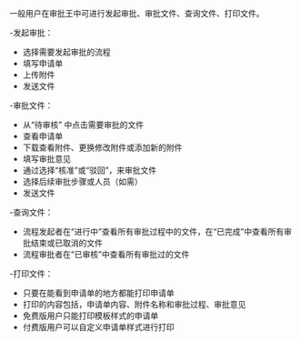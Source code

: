 一般用户在审批王中可进行发起审批、审批文件、查询文件、打印文件。

 -发起审批：
  - 选择需要发起审批的流程
  - 填写申请单
  - 上传附件
  - 发送文件

 -审批文件：
  - 从“待审核” 中点击需要审批的文件
  - 查看申请单
  - 下载查看附件、更换修改附件或添加新的附件
  - 填写审批意见
  - 通过选择“核准”或“驳回”，来审批文件
  - 选择后续审批步骤或人员（如需）
  - 发送文件
  
 -查询文件：
  - 流程发起者在“进行中”查看所有审批过程中的文件，在“已完成”中查看所有审批结束或已取消的文件
  - 流程审批者在“已审核”中查看所有审批过的文件
   
 -打印文件：  
  - 只要在能看到申请单的地方都能打印申请单
  - 打印的内容包括，申请单内容、附件名称和审批过程、审批意见
  - 免费版用户只能打印模板样式的申请单
  - 付费版用户可以自定义申请单样式进行打印
